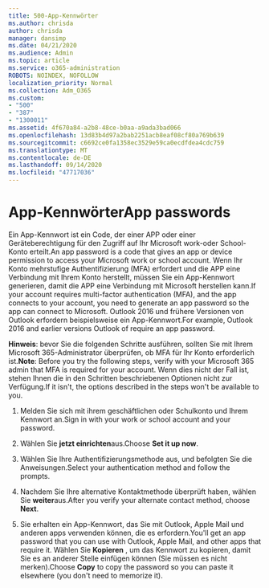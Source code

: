 ```yaml
---
title: 500-App-Kennwörter
ms.author: chrisda
author: chrisda
manager: dansimp
ms.date: 04/21/2020
ms.audience: Admin
ms.topic: article
ms.service: o365-administration
ROBOTS: NOINDEX, NOFOLLOW
localization_priority: Normal
ms.collection: Adm_O365
ms.custom:
- "500"
- "387"
- "1300011"
ms.assetid: 4f670a84-a2b8-48ce-b0aa-a9ada3bad066
ms.openlocfilehash: 13d83b4d97a2bab2251acb8eaf08cf80a769b639
ms.sourcegitcommit: c6692ce0fa1358ec3529e59ca0ecdfdea4cdc759
ms.translationtype: MT
ms.contentlocale: de-DE
ms.lasthandoff: 09/14/2020
ms.locfileid: "47717036"
---
```

# <a name="app-passwords"></a><span data-ttu-id="bd9a7-102">App-Kennwörter</span><span class="sxs-lookup"><span data-stu-id="bd9a7-102">App passwords</span></span>

<span data-ttu-id="bd9a7-103">Ein App-Kennwort ist ein Code, der einer APP oder einer Geräteberechtigung für den Zugriff auf Ihr Microsoft work-oder School-Konto erteilt.</span><span class="sxs-lookup"><span data-stu-id="bd9a7-103">An app password is a code that gives an app or device permission to access your Microsoft work or school account.</span></span> <span data-ttu-id="bd9a7-104">Wenn Ihr Konto mehrstufige Authentifizierung (MFA) erfordert und die APP eine Verbindung mit Ihrem Konto herstellt, müssen Sie ein App-Kennwort generieren, damit die APP eine Verbindung mit Microsoft herstellen kann.</span><span class="sxs-lookup"><span data-stu-id="bd9a7-104">If your account requires multi-factor authentication (MFA), and the app connects to your account, you need to generate an app password so the app can connect to Microsoft.</span></span> <span data-ttu-id="bd9a7-105">Outlook 2016 und frühere Versionen von Outlook erfordern beispielsweise ein App-Kennwort.</span><span class="sxs-lookup"><span data-stu-id="bd9a7-105">For example, Outlook 2016 and earlier versions Outlook of require an app password.</span></span>

 <span data-ttu-id="bd9a7-106">**Hinweis**: bevor Sie die folgenden Schritte ausführen, sollten Sie mit Ihrem Microsoft 365-Administrator überprüfen, ob MFA für Ihr Konto erforderlich ist.</span><span class="sxs-lookup"><span data-stu-id="bd9a7-106">**Note**: Before you try the following steps, verify with your Microsoft 365 admin that MFA is required for your account.</span></span> <span data-ttu-id="bd9a7-107">Wenn dies nicht der Fall ist, stehen Ihnen die in den Schritten beschriebenen Optionen nicht zur Verfügung.</span><span class="sxs-lookup"><span data-stu-id="bd9a7-107">If it isn't, the options described in the steps won't be available to you.</span></span>

1. <span data-ttu-id="bd9a7-108">Melden Sie sich mit ihrem geschäftlichen oder Schulkonto und Ihrem Kennwort an.</span><span class="sxs-lookup"><span data-stu-id="bd9a7-108">Sign in with your work or school account and your password.</span></span>

2. <span data-ttu-id="bd9a7-109">Wählen Sie **jetzt einrichten**aus.</span><span class="sxs-lookup"><span data-stu-id="bd9a7-109">Choose **Set it up now**.</span></span>

3. <span data-ttu-id="bd9a7-110">Wählen Sie Ihre Authentifizierungsmethode aus, und befolgten Sie die Anweisungen.</span><span class="sxs-lookup"><span data-stu-id="bd9a7-110">Select your authentication method and follow the prompts.</span></span>

4. <span data-ttu-id="bd9a7-111">Nachdem Sie Ihre alternative Kontaktmethode überprüft haben, wählen Sie **weiter**aus.</span><span class="sxs-lookup"><span data-stu-id="bd9a7-111">After you verify your alternate contact method, choose **Next**.</span></span>

5. <span data-ttu-id="bd9a7-112">Sie erhalten ein App-Kennwort, das Sie mit Outlook, Apple Mail und anderen apps verwenden können, die es erfordern.</span><span class="sxs-lookup"><span data-stu-id="bd9a7-112">You'll get an app password that you can use with Outlook, Apple Mail, and other apps that require it.</span></span> <span data-ttu-id="bd9a7-113">Wählen Sie **Kopieren** , um das Kennwort zu kopieren, damit Sie es an anderer Stelle einfügen können (Sie müssen es nicht merken).</span><span class="sxs-lookup"><span data-stu-id="bd9a7-113">Choose **Copy** to copy the password so you can paste it elsewhere (you don't need to memorize it).</span></span>
